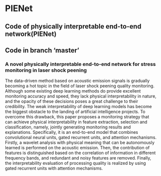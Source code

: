 # PIENet

## Code of physically interpretable end-to-end network(PIENet)
## Code in branch ‘master’

### A novel physically interpretable end-to-end network for stress monitoring in laser shock peening
The data-driven method based on acoustic emission signals is gradually becoming a hot topic in the field of laser shock peening quality monitoring. Although some existing deep learning methods do provide excellent monitoring accuracy and speed, they lack physical interpretability in nature, and the opacity of these decisions poses a great challenge to their credibility. The weak interpretability of deep learning models has become the biggest obstacle to the landing of artificial intelligence projects. To overcome this drawback, this paper proposes a monitoring strategy that can achieve physical interpretability in feature extraction, selection and classification, namely, jointly generating monitoring results and explanations. Specifically, it is an end-to-end model that combines convolutional neural units, gated recurrent units, and attention mechanisms. Firstly, a wavelet analysis with physical meaning that can be autonomously learned is performed on the acoustic emission. Then, the contribution of features is distinguished based on the correlation of information in different frequency bands, and redundant and noisy features are removed. Finally, the interpretability evaluation of processing quality is realized by using gated recurrent units with attention mechanisms. 

